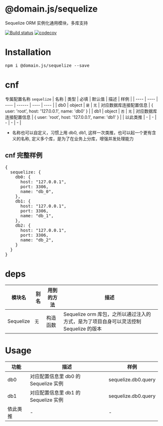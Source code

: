 # @domain.js/sequelize
Sequelize ORM 实例化通用模块，多库支持

[![Build status](https://travis-ci.com/domain-js/sequelize.svg?branch=master)](https://travis-ci.org/domain-js/sequelize)
[![codecov](https://codecov.io/gh/domain-js/sequelize/branch/master/graph/badge.svg)](https://codecov.io/gh/domain-js/sequelize)

# Installation
<pre>npm i @domain.js/sequelize --save</pre>

# cnf
专属配置名称 `sequelize`
| 名称 | 类型 | 必填 | 默认值 | 描述 | 样例 |
| ---- | ---- | ---- | ------ | ---- | ---- |
| db0  | object | `是` | `无` | 对应数据库连接配置信息 | { user: 'root', host: '127.0.0.1', name: 'db0' } |
| db1  | object | `否` | `无` | 对应数据库连接配置信息 | { user: 'root', host: '127.0.0.1', name: 'db1' } |
| 以此类推 | - | - | - | - | - |

* 名称也可以自定义，习惯上用 db0, db1, 这样一次类推，也可以起一个更有含义的名称, 定义多个库，是为了在业务上分库，增强并发处理能力

## cnf 完整样例
<pre>
{
  sequelize: {
    db0: {
      host: "127.0.0.1",
      port: 3306,
      name: "db_0",
    },
    db1: {
      host: "127.0.0.1",
      port: 3306,
      name: "db_1",
    },
    db2: {
      host: "127.0.0.1",
      port: 3306,
      name: "db_2",
    }
  }
}
</pre>

# deps
| 模块名 | 别名 | 用到的方法 | 描述 |
| ------ | ---- | ---------- | ---- |
| Sequelize | `无` | 构造函数 | Sequelize orm 库包，之所以通过注入的方式，是为了项目自身可以灵活控制 Sequelize 的版本 |


# Usage
| 功能 | 描述 | 样例 |
| ---- | ---- | ---- |
| db0 | 对应配置信息里 db0 的 Sequelize 实例 | sequelize.db0.query |
| db1 | 对应配置信息里 db1 的 Sequelize 实例 | sequelize.db0.query |
| 依此类推 | - | - |
